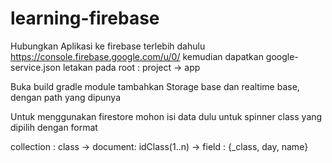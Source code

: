 # learning-firebase

Hubungkan Aplikasi ke firebase terlebih dahulu
https://console.firebase.google.com/u/0/
kemudian dapatkan google-service.json
letakan pada root : project -> app

Buka build gradle module tambahkan Storage base dan realtime base, dengan path yang dipunya


Untuk menggunakan firestore mohon isi data dulu untuk spinner class yang dipilih dengan format

collection : class -> document: idClass(1..n) -> field : {_class, day, name}
